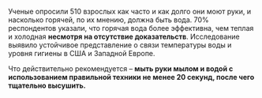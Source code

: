Ученые опросили 510 взрослых как часто и как долго они моют руки, и насколько горячей, по их мнению, должна быть вода. 70% респондентов указали, что горячая вода более эффективна, чем теплая и холодная **несмотря на отсутствие доказательств**. Исследование выявило устойчивое представление о связи температуры воды и уровня гигиены в США и Западной Европе.

Что действительно рекомендуется – **мыть руки мылом и водой с использованием правильной техники не менее 20 секунд, после чего тщательно высушить.**
